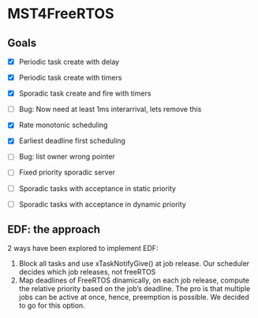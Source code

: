 # MST4FreeRTOS
## Goals
- [x]  Periodic task create with delay
- [x]  Periodic task create with timers
- [x]  Sporadic task create and fire with timers
  - [ ]  Bug: Now need at least 1ms interarrival, lets remove this
- [x]  Rate monotonic scheduling
- [x]  Earliest deadline first scheduling
  - [ ]  Bug: list owner wrong pointer
- [ ]  Fixed priority sporadic server
- [ ]  Sporadic tasks with acceptance in static priority
- [ ]  Sporadic tasks with acceptance in dynamic priority 



## EDF: the approach
2 ways have been explored to implement EDF:
1. Block all tasks and use xTaskNotifyGive() at job release. Our scheduler decides which job releases, not freeRTOS
2. Map deadlines of FreeRTOS dinamically, on each job release, compute the relative priority based on the job’s deadline. The pro is that multiple jobs can be active at once, hence, preemption is possible. We decided to go for this option.